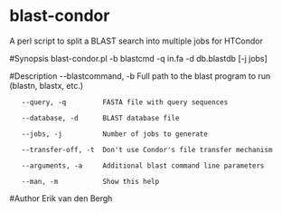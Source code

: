 # blast-condor
A perl script to split a BLAST search into multiple jobs for HTCondor

#Synopsis
       blast-condor.pl -b blastcmd -q in.fa -d db.blastdb [-j jobs]

#Description
       --blastcommand, -b  Full path to the blast program to run (blastn, blastx, etc.)

       --query, -q         FASTA file with query sequences

       --database, -d      BLAST database file

       --jobs, -j          Number of jobs to generate

       --transfer-off, -t  Don't use Condor's file transfer mechanism

       --arguments, -a     Additional blast command line parameters

       --man, -m           Show this help

#Author
       Erik van den Bergh

